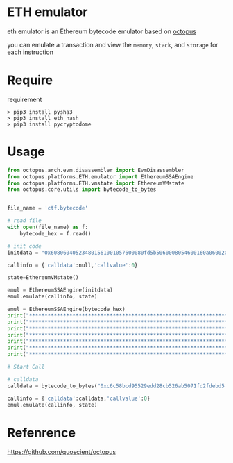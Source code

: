 # ETH emulator

eth emulator is an Ethereum bytecode emulator based on [octopus](https://github.com/quoscient/octopus)

you can emulate a transaction and view the `memory`, `stack`, and `storage` for each instruction

# Require

requirement

```
> pip3 install pysha3
> pip3 install eth_hash
> pip3 install pycryptodome
```

# Usage

```py
from octopus.arch.evm.disassembler import EvmDisassembler
from octopus.platforms.ETH.emulator import EthereumSSAEngine
from octopus.platforms.ETH.vmstate import EthereumVMstate
from octopus.core.utils import bytecode_to_bytes


file_name = 'ctf.bytecode'

# read file
with open(file_name) as f:
    bytecode_hex = f.read()

# init code
initdata = "0x608060405234801561001057600080fd5b5060008054600160a060020a0319163317815560036002557feb3effabe9960401da2b4dbf9e92b0b40569c5f005f81491c9d92f574adb5b0b907f7e782580d29c5c8c2fc261c858906ff320bd5d2e005b5669cc140d42f15d9b08905b60108110156100845791811881019160010161006d565b505060015561023e806100986000396000f300"

callinfo = {'calldata':null,'callvalue':0}

state=EthereumVMstate()

emul = EthereumSSAEngine(initdata)
emul.emulate(callinfo, state)

emul = EthereumSSAEngine(bytecode_hex)
print("******************************************************************")
print("******************************************************************")
print("******************************************************************")
print("******************************************************************")
print("******************************************************************")
print("******************************************************************")
print("******************************************************************")

# Start Call

# calldata
calldata = bytecode_to_bytes("0xc6c58bcd95529edd28cb526ab5071fd2fdebd5fc4e08b2af6876dd33a57764a970157576")

callinfo = {'calldata':calldata,'callvalue':0}
emul.emulate(callinfo, state)

```


# Refenrence
https://github.com/quoscient/octopus
